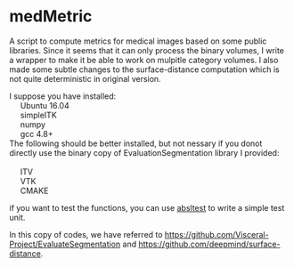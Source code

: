 # medMetric
A script to compute metrics for medical images based on some public libraries. Since it seems that it can only process the binary volumes, I write a wrapper to make it be able to work on mulpitle category volumes. I also made some subtle changes to the surface-distance computation which is not quite deterministic in original version.

I suppose you have installed:    <br>
    &nbsp;&nbsp;&nbsp;&nbsp;&nbsp;Ubuntu 16.04
     <br> &nbsp;&nbsp;&nbsp;&nbsp;&nbsp;simpleITK 
     <br> &nbsp;&nbsp;&nbsp;&nbsp;&nbsp;numpy
     <br> &nbsp;&nbsp;&nbsp;&nbsp;&nbsp;gcc 4.8+<br>
The following should be better installed, but not nessary if you donot directly use the binary copy of EvaluationSegmentation library I provided:<br>
     <br> &nbsp;&nbsp;&nbsp;&nbsp;&nbsp;ITV
     <br> &nbsp;&nbsp;&nbsp;&nbsp;&nbsp;VTK
     <br> &nbsp;&nbsp;&nbsp;&nbsp;&nbsp;CMAKE


if you want to test the functions, you can use <a href='https://github.com/abseil/abseil-py'>absltest</a> to write a simple test unit.

In this copy of codes, we have referred to https://github.com/Visceral-Project/EvaluateSegmentation and https://github.com/deepmind/surface-distance.
